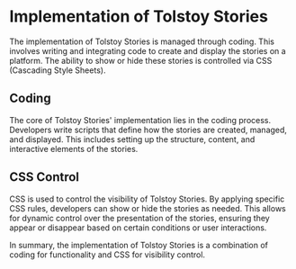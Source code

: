 # Implementation of Tolstoy Stories

The implementation of Tolstoy Stories is managed through coding. This involves writing and integrating code to create and display the stories on a platform. The ability to show or hide these stories is controlled via CSS (Cascading Style Sheets).

## Coding

The core of Tolstoy Stories' implementation lies in the coding process. Developers write scripts that define how the stories are created, managed, and displayed. This includes setting up the structure, content, and interactive elements of the stories.

## CSS Control

CSS is used to control the visibility of Tolstoy Stories. By applying specific CSS rules, developers can show or hide the stories as needed. This allows for dynamic control over the presentation of the stories, ensuring they appear or disappear based on certain conditions or user interactions.

In summary, the implementation of Tolstoy Stories is a combination of coding for functionality and CSS for visibility control.